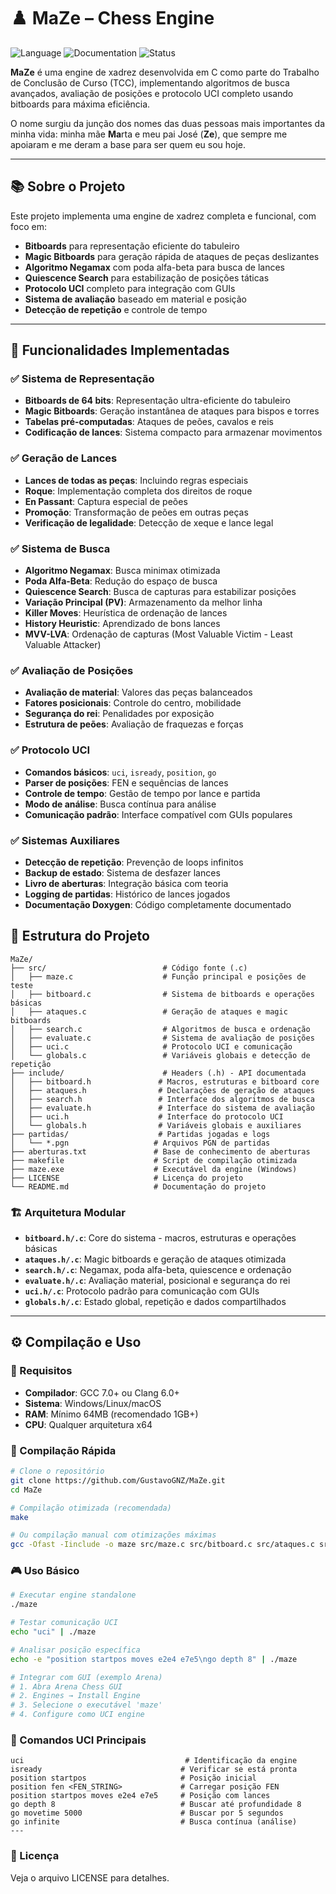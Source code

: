 # ♟️ MaZe – Chess Engine

![Language](https://img.shields.io/badge/language-C-blue?style=flat-square)
![Documentation](https://img.shields.io/badge/docs-Doxygen-green?style=flat-square)
![Status](https://img.shields.io/badge/status-Active-brightgreen?style=flat-square)

**MaZe** é uma engine de xadrez desenvolvida em C como parte do Trabalho de Conclusão de Curso (TCC), implementando algoritmos de busca avançados, avaliação de posições e protocolo UCI completo usando bitboards para máxima eficiência.

O nome surgiu da junção dos nomes das duas pessoas mais importantes da minha vida: minha mãe **Ma**rta e meu pai José (**Ze**), que sempre me apoiaram e me deram a base para ser quem eu sou hoje.

---

## 📚 Sobre o Projeto

Este projeto implementa uma engine de xadrez completa e funcional, com foco em:

- **Bitboards** para representação eficiente do tabuleiro
- **Magic Bitboards** para geração rápida de ataques de peças deslizantes
- **Algoritmo Negamax** com poda alfa-beta para busca de lances
- **Quiescence Search** para estabilização de posições táticas
- **Protocolo UCI** completo para integração com GUIs
- **Sistema de avaliação** baseado em material e posição
- **Detecção de repetição** e controle de tempo

---

## 🧠 Funcionalidades Implementadas

### ✅ Sistema de Representação
- **Bitboards de 64 bits**: Representação ultra-eficiente do tabuleiro
- **Magic Bitboards**: Geração instantânea de ataques para bispos e torres
- **Tabelas pré-computadas**: Ataques de peões, cavalos e reis
- **Codificação de lances**: Sistema compacto para armazenar movimentos

### ✅ Geração de Lances
- **Lances de todas as peças**: Incluindo regras especiais
- **Roque**: Implementação completa dos direitos de roque
- **En Passant**: Captura especial de peões
- **Promoção**: Transformação de peões em outras peças
- **Verificação de legalidade**: Detecção de xeque e lance legal

### ✅ Sistema de Busca
- **Algoritmo Negamax**: Busca minimax otimizada
- **Poda Alfa-Beta**: Redução do espaço de busca
- **Quiescence Search**: Busca de capturas para estabilizar posições
- **Variação Principal (PV)**: Armazenamento da melhor linha
- **Killer Moves**: Heurística de ordenação de lances
- **History Heuristic**: Aprendizado de bons lances
- **MVV-LVA**: Ordenação de capturas (Most Valuable Victim - Least Valuable Attacker)

### ✅ Avaliação de Posições
- **Avaliação de material**: Valores das peças balanceados
- **Fatores posicionais**: Controle do centro, mobilidade
- **Segurança do rei**: Penalidades por exposição
- **Estrutura de peões**: Avaliação de fraquezas e forças

### ✅ Protocolo UCI
- **Comandos básicos**: `uci`, `isready`, `position`, `go`
- **Parser de posições**: FEN e sequências de lances
- **Controle de tempo**: Gestão de tempo por lance e partida
- **Modo de análise**: Busca contínua para análise
- **Comunicação padrão**: Interface compatível com GUIs populares

### ✅ Sistemas Auxiliares
- **Detecção de repetição**: Prevenção de loops infinitos
- **Backup de estado**: Sistema de desfazer lances
- **Livro de aberturas**: Integração básica com teoria
- **Logging de partidas**: Histórico de lances jogados
- **Documentação Doxygen**: Código completamente documentado

## 📁 Estrutura do Projeto

```
MaZe/
├── src/                          # Código fonte (.c)
│   ├── maze.c                    # Função principal e posições de teste
│   ├── bitboard.c                # Sistema de bitboards e operações básicas
│   ├── ataques.c                 # Geração de ataques e magic bitboards
│   ├── search.c                  # Algoritmos de busca e ordenação
│   ├── evaluate.c                # Sistema de avaliação de posições
│   ├── uci.c                     # Protocolo UCI e comunicação
│   └── globals.c                 # Variáveis globais e detecção de repetição
├── include/                      # Headers (.h) - API documentada
│   ├── bitboard.h               # Macros, estruturas e bitboard core
│   ├── ataques.h                # Declarações de geração de ataques
│   ├── search.h                 # Interface dos algoritmos de busca
│   ├── evaluate.h               # Interface do sistema de avaliação
│   ├── uci.h                    # Interface do protocolo UCI
│   └── globals.h                # Variáveis globais e auxiliares
├── partidas/                    # Partidas jogadas e logs
│   └── *.pgn                   # Arquivos PGN de partidas
├── aberturas.txt               # Base de conhecimento de aberturas
├── makefile                    # Script de compilação otimizada
├── maze.exe                    # Executável da engine (Windows)
├── LICENSE                     # Licença do projeto
└── README.md                   # Documentação do projeto
```

### 🏗️ Arquitetura Modular

- **`bitboard.h/.c`**: Core do sistema - macros, estruturas e operações básicas
- **`ataques.h/.c`**: Magic bitboards e geração de ataques otimizada
- **`search.h/.c`**: Negamax, poda alfa-beta, quiescence e ordenação
- **`evaluate.h/.c`**: Avaliação material, posicional e segurança do rei
- **`uci.h/.c`**: Protocolo padrão para comunicação com GUIs
- **`globals.h/.c`**: Estado global, repetição e dados compartilhados
---

## ⚙️ Compilação e Uso

### 🔧 Requisitos
- **Compilador**: GCC 7.0+ ou Clang 6.0+
- **Sistema**: Windows/Linux/macOS
- **RAM**: Mínimo 64MB (recomendado 1GB+)
- **CPU**: Qualquer arquitetura x64

### 🚀 Compilação Rápida

```bash
# Clone o repositório
git clone https://github.com/GustavoGNZ/MaZe.git
cd MaZe

# Compilação otimizada (recomendada)
make

# Ou compilação manual com otimizações máximas
gcc -Ofast -Iinclude -o maze src/maze.c src/bitboard.c src/ataques.c src/globals.c src/uci.c src/evaluate.c src/search.c src/aberturas.c
```

### 🎮 Uso Básico

```bash
# Executar engine standalone
./maze

# Testar comunicação UCI
echo "uci" | ./maze

# Analisar posição específica
echo -e "position startpos moves e2e4 e7e5\ngo depth 8" | ./maze

# Integrar com GUI (exemplo Arena)
# 1. Abra Arena Chess GUI
# 2. Engines → Install Engine
# 3. Selecione o executável 'maze'
# 4. Configure como UCI engine
```

### 🔧 Comandos UCI Principais

```uci
uci                                    # Identificação da engine
isready                               # Verificar se está pronta
position startpos                     # Posição inicial
position fen <FEN_STRING>             # Carregar posição FEN
position startpos moves e2e4 e7e5     # Posição com lances
go depth 8                            # Buscar até profundidade 8
go movetime 5000                      # Buscar por 5 segundos
go infinite                           # Busca contínua (análise)
---
```

### 📜 Licença

Veja o arquivo LICENSE para detalhes.


